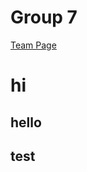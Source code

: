 # Group 7

[Team Page](https://github.com/cse110-fa21-group7/cse110-fa21-group7/blob/main/admin/team.md)

# hi

## hello
## test
